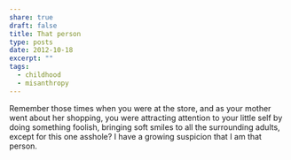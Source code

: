 ```yaml
---
share: true
draft: false
title: That person
type: posts
date: 2012-10-18
excerpt: ""
tags:
  - childhood
  - misanthropy
---
```


Remember those times when you were at the store, and as your mother went about her shopping, you were attracting attention to your little self by doing something foolish, bringing soft smiles to all the surrounding adults, except for this one asshole? I have a growing suspicion that I am that person.